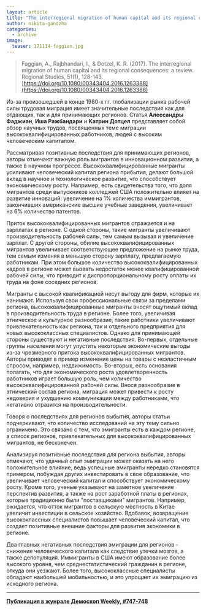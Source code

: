 ```yaml
---
layout: article
title: "The interregional migration of human capital and its regional consequences: a review"
author: nikita-gandzha
categories: 
  - archive
image:
  teaser: 171114-faggian.jpg
---
```


> Faggian, A., Rajbhandari, I., & Dotzel, K. R. (2017). The interregional migration of human capital and its regional consequences: a review. Regional Studies, 51(1), 128-143. [https://doi.org/10.1080/00343404.2016.1263388](https://doi.org/10.1080/00343404.2016.1263388)

Из-за произошедшей в конце 1980-х гг. глобализации рынка рабочей силы трудовая миграция имеет значительные последствия как для отдающих, так и для принимающих регионов. Статья **Алессандры Фаджиан**, **Иша Ражбандари** и **Kатрин Дотцел** представляет собой обзор научных трудов, посвященных теме миграции высококвалифицированных работников, людей с высоким человеческим капиталом.

Рассматривая позитивные последствия для принимающих регионов, авторы отмечают важную роль мигрантов в инновационном развитии, а также в научном прогрессе. Высококвалифицированные мигранты усиливают человеческий капитал региона прибытия, делают большой вклад в научное и технологическое развитие, что способствует экономическому росту. Например, есть свидетельства того, что доля мигрантов среди выпускников колледжей США положительно влияет на развитие инноваций: увеличение на 1% количества иммигрантов, закончивших американские высшие учебные заведения, увеличивает на 6% количество патентов.

Приток высококвалифицированных мигрантов отражается и на зарплатах в регионе. С одной стороны, такие мигранты увеличивают производительность рабочей силы, тем самым вызывая и увеличение зарплат. С другой стороны, обилие высококвалифицированных мигрантов увеличивает соответствующее предложение на рынке труда, тем самым изменяя в меньшую сторону зарплату, предлагаемую работникам. При этом большое количество высококвалифицированных кадров в регионе может вызвать недостаток менее квалифицированной рабочей силы, что приводит к диспропорциональному росту оплаты их труда на фоне соседних регионов.

Мигранты с высокой квалификацией несут выгоду для фирм, которые их нанимают. Используя свои профессиональные связи за пределами региона, высококвалифицированные мигранты вносят ощутимый вклад в производительность труда в регионе. Более того, увеличивая этническое и культурное разнообразие, такие работники увеличивают привлекательность как региона, так и отдельного предприятия для новых высококлассных специалистов. 
Однако для принимающей стороны существуют и негативные последствия. Во-первых, отдельные группы населения могут упустить некоторые экономические выгоды из-за чрезмерного притока высококвалифицированных мигрантов. Авторы приводят в пример изменение цены на товары с неэластичным спросом, например, недвижимость. Во-вторых, есть основания полагать, что для экономического роста удовлетворенность работников играет большую роль, чем количество высококвалифицированной рабочей силы. Внося разнообразие в этнический состав региона, миграция может привести к росту недоверия и ухудшению коммуникации между работниками, что негативно отразится на производительности.

Говоря о последствиях для регионов выбытия, авторы статьи подчеркивают, что количество исследований на эту тему сильно ограничено. Это связано с тем, что эмигранты есть в каждом регионе, а список регионов, привлекательных для высококвалифицированных мигрантов, не бесконечен.

Анализируя позитивные последствия для региона выбытия, авторы отмечают, что удачный опыт эмиграции может оказать на него положительное влияние, ведь успешные эмигранты нередко становятся примером, побуждая других инвестировать в свое образование, что увеличивает человеческий капитал и способствует экономическому росту. Кроме того, ученые указывают на заметное увеличение перспектив развития, а также на рост заработной платы в регионах, которые традиционно были "поставщиками" мигрантов. Например, ожидается, что отток мигрантов в сельскую местность в Китае увеличит инвестиции в сельское хозяйство. Вдобавок, возвращение высококлассных специалистов повышает человеческий капитал, что создает позитивные внешние факторы для развития экономики в регионе.

Два главных негативных последствия эмиграции для регионов - снижение человеческого капитала как следствие утечки мозгов, а также депопуляция. Иммигранты в США имеют образование более высокого уровня, чем среднестатистический гражданин в регионе, откуда они уезжают. Более того, высококлассные специалисты обладают наибольшей мобильностью, и это упрощает их эмиграцию из исходного региона.



***
**[Публикация в жунрале Демоскоп Weekly, #747-748](http://demoscope.ru/weekly/2017/0747/digest02.php)**  
